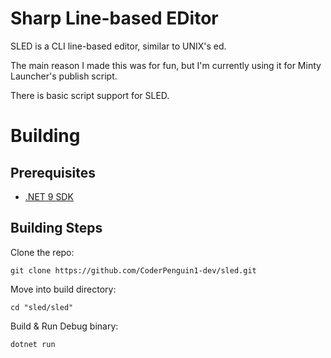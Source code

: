 # Sharp Line-based EDitor

SLED is a CLI line-based editor, similar to UNIX's ed.

The main reason I made this was for fun, but I'm currently using it for Minty Launcher's publish script.

There is basic script support for SLED.

# Building
## Prerequisites
* [.NET 9 SDK](https://dotnet.microsoft.com/en-us/download/dotnet/9.0)

## Building Steps
Clone the repo:
```
git clone https://github.com/CoderPenguin1-dev/sled.git
```

Move into build directory:
```
cd "sled/sled"
```

Build & Run Debug binary:
```
dotnet run
```